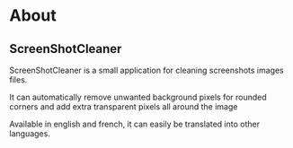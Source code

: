 # About #

## ScreenShotCleaner ##

ScreenShotCleaner is a small application for cleaning screenshots images files.

It can automatically remove unwanted background pixels for rounded corners and add extra transparent pixels all around the image

Available in english and french, it can easily be translated into other languages.

